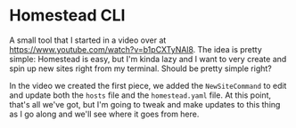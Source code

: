 # Homestead CLI

A small tool that I started in a video over at https://www.youtube.com/watch?v=b1pCXTyNAl8. The idea is pretty simple: Homestead is easy, but I'm kinda lazy and I want to very create and spin up new sites right from my terminal. Should be pretty simple right?

In the video we created the first piece, we added the `NewSiteCommand` to edit and update both the `hosts` file and the `homestead.yaml` file. At this point, that's all we've got, but I'm going to tweak and make updates to this thing as I go along and we'll see where it goes from here.
